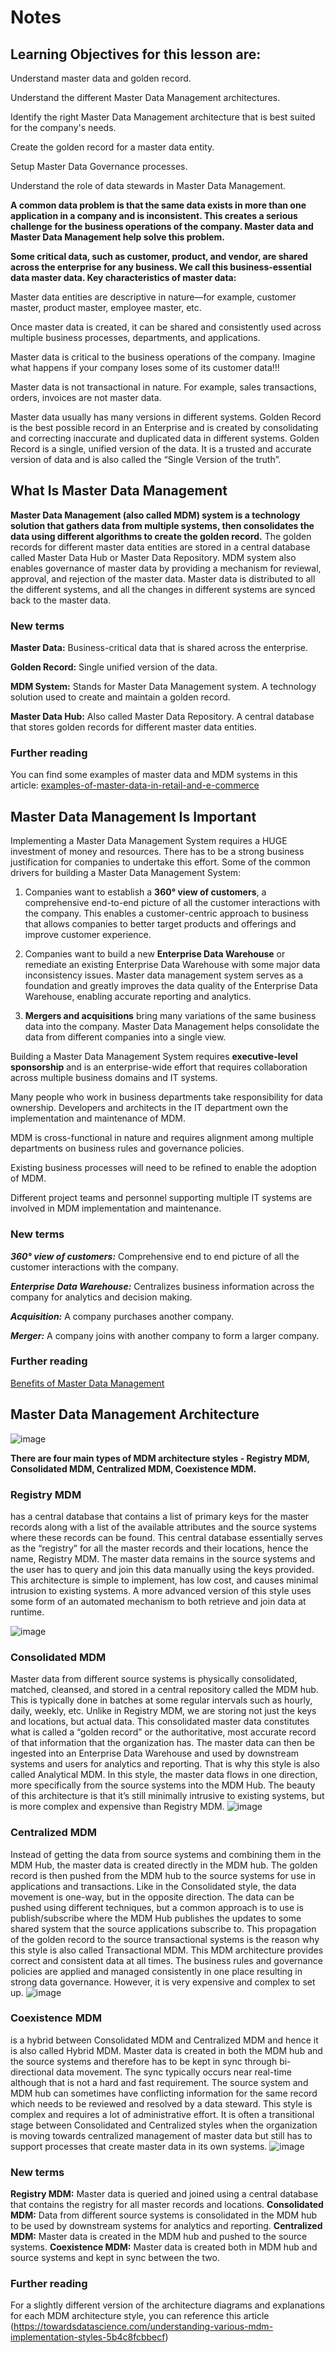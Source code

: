 # Notes

## Learning Objectives for this lesson are:

Understand master data and golden record.

Understand the different Master Data Management architectures.

Identify the right Master Data Management architecture that is best suited for the company's needs.

Create the golden record for a master data entity.

Setup Master Data Governance processes.

Understand the role of data stewards in Master Data Management.


**A common data problem is that the same data exists in more than one application in a company and is inconsistent. This creates a serious challenge for the business operations of the company. Master data and Master Data Management help solve this problem.**

**Some critical data, such as customer, product, and vendor, are shared across the enterprise for any business. We call this business-essential data master data. Key characteristics of master data:**

Master data entities are descriptive in nature—for example, customer master, product master, employee master, etc.

Once master data is created, it can be shared and consistently used across multiple business processes, departments, and applications.

Master data is critical to the business operations of the company. Imagine what happens if your company loses some of its customer data!!!

Master data is not transactional in nature. For example, sales transactions, orders, invoices are not master data.

Master data usually has many versions in different systems. Golden Record is the best possible record in an Enterprise and is created by consolidating and correcting inaccurate and duplicated data in different systems. Golden Record is a single, unified version of the data. It is a trusted and accurate version of data and is also called the “Single Version of the truth”.

## What Is Master Data Management
**Master Data Management (also called MDM) system is a technology solution that gathers data from multiple systems, then consolidates the data using different algorithms to create the golden record.**
The golden records for different master data entities are stored in a central database called Master Data Hub or Master Data Repository. MDM system also enables governance of master data by providing a mechanism for reviewal, approval, and rejection of the master data. Master data is distributed to all the different systems, and all the changes in different systems are synced back to the master data.

### New terms
**Master Data:** Business-critical data that is shared across the enterprise.

**Golden Record:** Single unified version of the data.

**MDM System:** Stands for Master Data Management system. A technology solution used to create and maintain a golden record.

**Master Data Hub:** Also called Master Data Repository. A central database that stores golden records for different master data entities.

### Further reading
You can find some examples of master data and MDM systems in this article:
[examples-of-master-data-in-retail-and-e-commerce](https://www.ecommercenext.org/examples-of-master-data-in-retail-and-e-commerce/)

## Master Data Management Is Important
Implementing a Master Data Management System requires a HUGE investment of money and resources. There has to be a strong business justification for companies to undertake this effort.
Some of the common drivers for building a Master Data Management System:

1. Companies want to establish a **360° view of customers**, a comprehensive end-to-end picture of all the customer interactions with the company. This enables a customer-centric approach to business that allows companies to better target products and offerings and improve customer experience.

2. Companies want to build a new **Enterprise Data Warehouse** or remediate an existing Enterprise Data Warehouse with some major data inconsistency issues. Master data management system serves as a foundation and greatly improves the data quality of the Enterprise Data Warehouse, enabling accurate reporting and analytics.

3. **Mergers and acquisitions** bring many variations of the same business data into the company. Master Data Management helps consolidate the data from different companies into a single view.

Building a Master Data Management System requires **executive-level sponsorship** and is an enterprise-wide effort that requires collaboration across multiple business domains and IT systems.

Many people who work in business departments take responsibility for data ownership. Developers and architects in the IT department own the implementation and maintenance of MDM.

MDM is cross-functional in nature and requires alignment among multiple departments on business rules and governance policies.

Existing business processes will need to be refined to enable the adoption of MDM.

Different project teams and personnel supporting multiple IT systems are involved in MDM implementation and maintenance.

### New terms
***360° view of customers:*** Comprehensive end to end picture of all the customer interactions with the company.

***Enterprise Data Warehouse:*** Centralizes business information across the company for analytics and decision making.

***Acquisition:*** A company purchases another company.

***Merger:*** A company joins with another company to form a larger company.

### Further reading
[Benefits of Master Data Management](https://www.to-increase.com/business-integration/blog/master-data-management-benefits)

## Master Data Management Architecture

![image](https://user-images.githubusercontent.com/68102477/119346275-597b9e00-bcdd-11eb-8683-57ead995d553.png)

**There are four main types of MDM architecture styles - Registry MDM, Consolidated MDM, Centralized MDM, Coexistence MDM.**

### Registry MDM 
has a central database that contains a list of primary keys for the master records along with a list of the available attributes and the source systems where these records can be found. This central database essentially serves as the “registry” for all the master records and their locations, hence the name, Registry MDM. The master data remains in the source systems and the user has to query and join this data manually using the keys provided. This architecture is simple to implement, has low cost, and causes minimal intrusion to existing systems. A more advanced version of this style uses some form of an automated mechanism to both retrieve and join data at runtime.

![image](https://user-images.githubusercontent.com/68102477/119346481-9b0c4900-bcdd-11eb-86d8-7998e4ae42d7.png)

### Consolidated MDM 
Master data from different source systems is physically consolidated, matched, cleansed, and stored in a central repository called the MDM hub. This is typically done in batches at some regular intervals such as hourly, daily, weekly, etc. Unlike in Registry MDM, we are storing not just the keys and locations, but actual data. This consolidated master data constitutes what is called a “golden record” or the authoritative, most accurate record of that information that the organization has. The master data can then be ingested into an Enterprise Data Warehouse and used by downstream systems and users for analytics and reporting. That is why this style is also called Analytical MDM. In this style, the master data flows in one direction, more specifically from the source systems into the MDM Hub. The beauty of this architecture is that it’s still minimally intrusive to existing systems, but is more complex and expensive than Registry MDM.
![image](https://user-images.githubusercontent.com/68102477/119346709-ea527980-bcdd-11eb-9385-0ee6a7b376d2.png)

### Centralized MDM 
Instead of getting the data from source systems and combining them in the MDM Hub, the master data is created directly in the MDM hub. The golden record is then pushed from the MDM hub to the source systems for use in applications and transactions. Like in the Consolidated style, the data movement is one-way, but in the opposite direction. The data can be pushed using different techniques, but a common approach is to use is publish/subscribe where the MDM Hub publishes the updates to some shared system that the source applications subscribe to. This propagation of the golden record to the source transactional systems is the reason why this style is also called Transactional MDM. This MDM architecture provides correct and consistent data at all times. The business rules and governance policies are applied and managed consistently in one place resulting in strong data governance. However, it is very expensive and complex to set up.
![image](https://user-images.githubusercontent.com/68102477/119346820-0b1acf00-bcde-11eb-8bd7-ccb6a94508ab.png)

### Coexistence MDM 
is a hybrid between Consolidated MDM and Centralized MDM and hence it is also called Hybrid MDM. Master data is created in both the MDM hub and the source systems and therefore has to be kept in sync through bi-directional data movement. The sync typically occurs near real-time although that is not a hard and fast requirement. The source system and MDM hub can sometimes have conflicting information for the same record which needs to be reviewed and resolved by a data steward. This style is complex and requires a lot of administrative effort. It is often a transitional stage between Consolidated and Centralized styles when the organization is moving towards centralized management of master data but still has to support processes that create master data in its own systems.
![image](https://user-images.githubusercontent.com/68102477/119346884-1bcb4500-bcde-11eb-84f7-e35d0aca644a.png)

### New terms
**Registry MDM:** Master data is queried and joined using a central database that contains the registry for all master records and locations.
**Consolidated MDM:** Data from different source systems is consolidated in the MDM hub to be used by downstream systems for analytics and reporting.
**Centralized MDM:** Master data is created in the MDM hub and pushed to the source systems.
**Coexistence MDM:** Master data is created both in MDM hub and source systems and kept in sync between the two.

### Further reading
For a slightly different version of the architecture diagrams and explanations for each MDM architecture style, you can reference this article
(https://towardsdatascience.com/understanding-various-mdm-implementation-styles-5b4c8fcbbecf)
